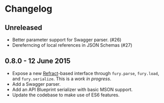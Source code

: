 # Changelog

## Unreleased

- Better parameter support for Swagger parser. (#26)
- Dereferncing of local references in JSON Schemas (#27)

## 0.8.0 - 12 June 2015

- Expose a new [Refract][]-based interface through `fury.parse`, `fury.load`,
  and `fury.serialize`. This is a *work in progress*.
- Add a Swagger parser.
- Add an API Blueprint serializer with basic MSON support.
- Update the codebase to make use of ES6 features.

[Refract]: https://github.com/refractproject/refract-spec
